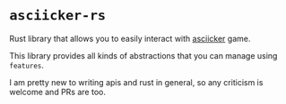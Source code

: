 # `asciicker-rs`

Rust library that allows you to easily interact with [asciicker](https://github.com/msokalski/asciicker) game.

This library provides all kinds of abstractions that you can manage using `features`.

I am pretty new to writing apis and rust in general, so any criticism is welcome and PRs are too.